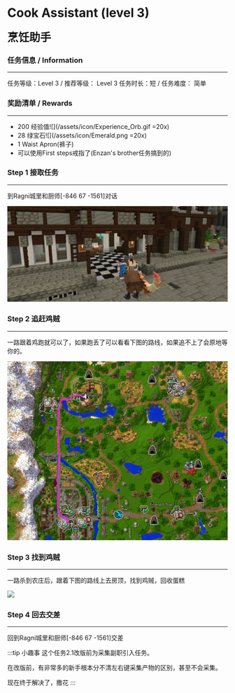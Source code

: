 # Cook Assistant (level 3)
<span style="font-size: 25px;">**烹饪助手**</span>
  

### 任务信息 / Information
---
任务等级：Level 3 / 推荐等级： Level 3
任务时长：短 / 任务难度： 简单


### 奖励清单 / Rewards
----

+ 200 经验值![](/assets/icon/Experience_Orb.gif =20x)
+ 28 绿宝石![](/assets/icon/Emerald.png =20x)
+ 1 Waist Apron(裤子)
+ 可以使用First steps戒指了(Enzan's brother任务搞到的)



### Step 1 接取任务
---
到Ragni城里和<NPC>厨师</NPC><CC>[-846 67 -1561]</CC>对话

![](/assets/img/lv3-1.png)

### Step 2 追赶鸡贼
---
一路跟着鸡跑就可以了，如果跑丢了可以看看下图的路线，如果追不上了会原地等你的。

![](/assets/img/lv3-2.png)

### Step 3 找到鸡贼
---

一路杀到农庄后，跟着下图的路线上去房顶，找到鸡贼，回收蛋糕

![](/assets/img/lv3-3.png)

### Step 4 回去交差
---
回到Ragni城里和<NPC>厨师</NPC><CC>[-846 67 -1561]</CC>交差


:::tip 小趣事
这个任务2.1改版前为采集副职引入任务。

在改版前，有非常多的新手根本分不清左右键采集产物的区别，甚至不会采集。

现在终于解决了，撒花
:::
